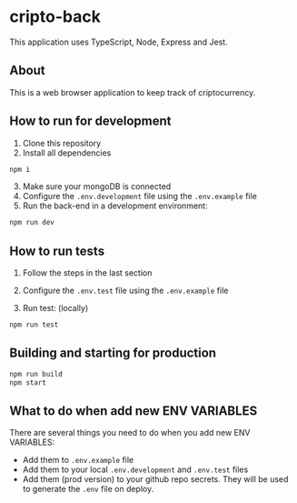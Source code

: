 # cripto-back
This application uses TypeScript, Node, Express and Jest.

## About

This is a web browser application to keep track of criptocurrency.

## How to run for development

1. Clone this repository
2. Install all dependencies

```bash
npm i
```

3. Make sure your mongoDB is connected
4. Configure the `.env.development` file using the `.env.example` file
5. Run the back-end in a development environment:

```bash
npm run dev
```

## How to run tests

1. Follow the steps in the last section
2. Configure the `.env.test` file using the `.env.example` file

3. Run test:
   (locally)

```bash
npm run test
```

## Building and starting for production

```bash
npm run build
npm start
```

## What to do when add new ENV VARIABLES

There are several things you need to do when you add new ENV VARIABLES:
- Add them to `.env.example` file
- Add them to your local `.env.development` and `.env.test` files
- Add them (prod version) to your github repo secrets. They will be used to generate the `.env` file on deploy.
